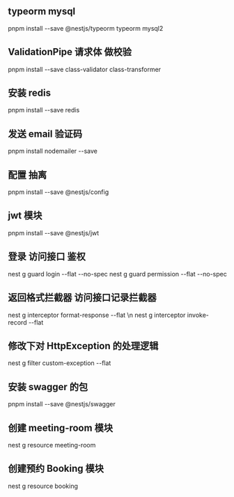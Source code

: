 ## typeorm mysql
pnpm install --save @nestjs/typeorm typeorm mysql2
## ValidationPipe 请求体 做校验
pnpm install --save class-validator class-transformer
## 安装 redis
pnpm install --save redis
## 发送 email 验证码
pnpm install nodemailer --save
## 配置 抽离
pnpm install --save @nestjs/config
##  jwt 模块
pnpm install --save @nestjs/jwt
## 登录 访问接口 鉴权
nest g guard login --flat --no-spec
nest g guard permission --flat --no-spec
## 返回格式拦截器  访问接口记录拦截器
nest g interceptor format-response --flat \n
nest g interceptor invoke-record --flat
## 修改下对 HttpException 的处理逻辑
nest g filter custom-exception --flat
## 安装 swagger 的包
pnpm install --save @nestjs/swagger
## 创建 meeting-room 模块
nest g resource meeting-room
## 创建预约 Booking 模块
nest g resource booking
